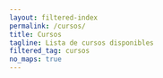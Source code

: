 ```yaml
---
layout: filtered-index
permalink: /cursos/
title: Cursos 
tagline: Lista de cursos disponibles 
filtered_tag: cursos 
no_maps: true
---
```

